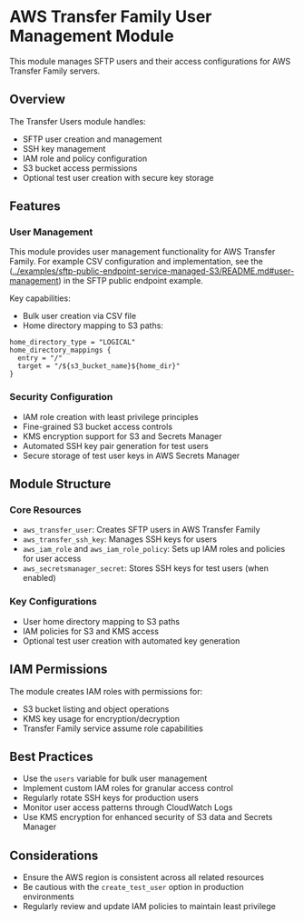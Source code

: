 # AWS Transfer Family User Management Module

This module manages SFTP users and their access configurations for AWS Transfer Family servers.

## Overview

The Transfer Users module handles:

- SFTP user creation and management
- SSH key management
- IAM role and policy configuration
- S3 bucket access permissions
- Optional test user creation with secure key storage

## Features

### User Management

This module provides user management functionality for AWS Transfer Family. For example CSV configuration and implementation, see the ([../examples/sftp-public-endpoint-service-managed-S3/README.md#user-management](https://github.com/aws-ia/terraform-aws-transfer-family/blob/dev/examples/sftp-public-endpoint-service-managed-S3/.header.md)) in the SFTP public endpoint example.

Key capabilities:

- Bulk user creation via CSV file
- Home directory mapping to S3 paths:

```
home_directory_type = "LOGICAL"
home_directory_mappings {
  entry = "/"
  target = "/${s3_bucket_name}${home_dir}"
}
```

### Security Configuration

- IAM role creation with least privilege principles
- Fine-grained S3 bucket access controls
- KMS encryption support for S3 and Secrets Manager
- Automated SSH key pair generation for test users
- Secure storage of test user keys in AWS Secrets Manager

## Module Structure

### Core Resources

- `aws_transfer_user`: Creates SFTP users in AWS Transfer Family
- `aws_transfer_ssh_key`: Manages SSH keys for users
- `aws_iam_role` and `aws_iam_role_policy`: Sets up IAM roles and policies for user access
- `aws_secretsmanager_secret`: Stores SSH keys for test users (when enabled)

### Key Configurations

- User home directory mapping to S3 paths
- IAM policies for S3 and KMS access
- Optional test user creation with automated key generation

## IAM Permissions

The module creates IAM roles with permissions for:

- S3 bucket listing and object operations
- KMS key usage for encryption/decryption
- Transfer Family service assume role capabilities

## Best Practices

- Use the `users` variable for bulk user management
- Implement custom IAM roles for granular access control
- Regularly rotate SSH keys for production users
- Monitor user access patterns through CloudWatch Logs
- Use KMS encryption for enhanced security of S3 data and Secrets Manager

## Considerations

- Ensure the AWS region is consistent across all related resources
- Be cautious with the `create_test_user` option in production environments
- Regularly review and update IAM policies to maintain least privilege
